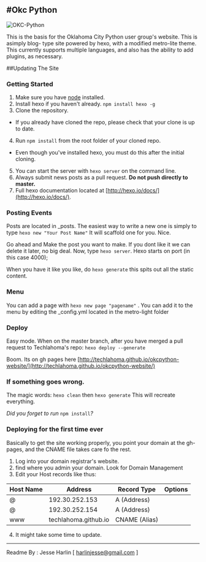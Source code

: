#Okc Python
---

![OKC-Python](http://i.imgur.com/SeDaFhg.png)


This is the basis for the Oklahoma City Python user group's website. This is asimply blog- type site powered by hexo, with a modified metro-lite theme. This currently supports multiple languages, and also has the ability to add plugins, as necessary.



##Updating The Site

### Getting Started

1. Make sure you have [node](http://nodejs.org/download/) installed.
2. Install hexo if you haven't already. ```npm install hexo -g```
3. Clone the repository.
  * If you already have cloned the repo, please check that your clone is up to date.
4. Run ```npm install``` from the root folder of your cloned repo.
  * Even though you've installed hexo, you must do this after the initial cloning.
5. You can start the server with ```hexo server``` on the command line.
6. Always submit news posts as a pull request. **Do not push directly to master.**
7. Full hexo documentation located at [http://hexo.io/docs/](http://hexo.io/docs/).

### Posting Events

Posts are located in _posts. The easiest way to write a new one is simply to type ```hexo new "Your Post Name"``` It will scaffold one for you. Nice.

Go ahead and Make the post you want to make. If you dont like it we can delete it later, no big deal. Now, type ```hexo server```. Hexo starts on port (in this case 4000);

When you have it like you like, do ```hexo generate``` this spits out all the static content.

### Menu
You can add a page with ```hexo new page "pagename"``` . You can add it to the menu by editing the _config.yml located in the metro-light folder

### Deploy

Easy mode. When on the master branch, after you have merged a pull request to Techlahoma's repo: ```hexo deploy --generate``` 

Boom. Its on gh pages here [http://techlahoma.github.io/okcpython-website/](http://techlahoma.github.io/okcpython-website/)



### If something goes wrong.

The magic words: ```hexo clean``` then ```hexo generate``` This will recreate everything.

*Did you forget to run* ```npm install```*?*

### Deploying for the first time ever

Basically to get the site working properly, you point your domain at the gh-pages, and the CNAME file takes care fo the rest.

1. Log into your domain registrar's website.
2. find where you admin your domain. Look for Domain Management
3. Edit your Host records like thus:

| Host Name 	| Address              	| Record Type   	| Options 	|
|-----------	|----------------------	|---------------	|---------	|
| @         	| 192.30.252.153       	| A (Address)   	|         	|
| @         	| 192.30.252.154       	| A (Address)   	|         	|
| www       	| techlahoma.github.io 	| CNAME (Alias) 	|         	|


4. It might take some time to update.
---
Readme By : Jesse Harlin [ harlinjesse@gmail.com ]